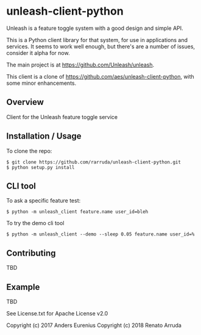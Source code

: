 unleash-client-python
=====================

Unleash is a feature toggle system with a good design and simple API.

This is a Python client library for that system, for use in applications and
services. It seems to work well enough, but there's are a number of issues,
consider it alpha for now.

The main project is at https://github.com/Unleash/unleash.

This client is a clone of https://github.com/aes/unleash-client-python,
with some minor enhancements.


Overview
--------

Client for the Unleash feature toggle service

Installation / Usage
--------------------

<!--
To install use pip:

    $ pip install unleash-client
-->

To clone the repo:

    $ git clone https://github.com/rarruda/unleash-client-python.git
    $ python setup.py install

CLI tool
--------
To ask a specific feature test:

    $ python -m unleash_client feature.name user_id=bleh

To try the demo cli tool

    $ python -m unleash_client --demo --sleep 0.05 feature.name user_id=%

Contributing
------------

TBD

Example
-------

TBD

See License.txt for Apache License v2.0

Copyright (c) 2017 Anders Eurenius
Copyright (c) 2018 Renato Arruda
